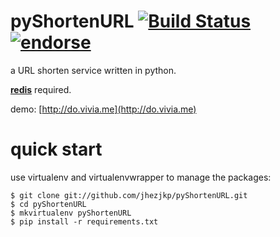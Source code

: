 pyShortenURL [![Build Status](https://secure.travis-ci.org/jhezjkp/pyShortenURL.png)](http://travis-ci.org/jhezjkp/pyShortenURL) [![endorse](http://api.coderwall.com/jhezjkp/endorsecount.png)](http://coderwall.com/jhezjkp)
===

a URL shorten service written in python.

[__redis__](http://redis.io/) required.

demo: [http://do.vivia.me](http://do.vivia.me)


quick start
===
use virtualenv and virtualenvwrapper to manage the packages:

	$ git clone git://github.com/jhezjkp/pyShortenURL.git
	$ cd pyShortenURL
	$ mkvirtualenv pyShortenURL
	$ pip install -r requirements.txt

